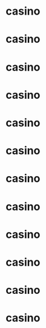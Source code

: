 # casino
# casino
# casino
# casino
# casino
# casino
# casino
# casino
# casino
# casino
# casino
# casino
